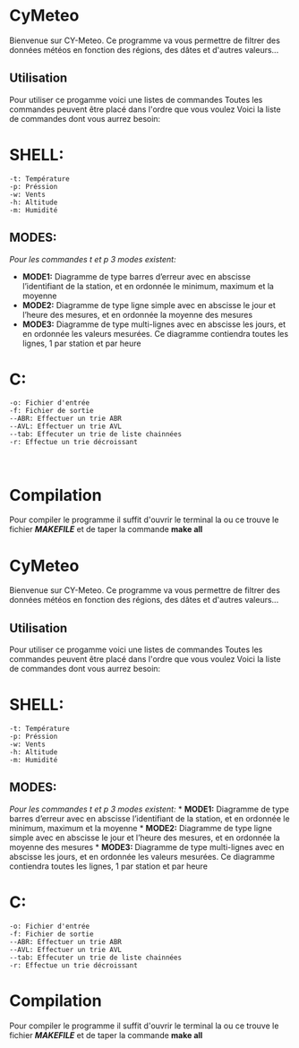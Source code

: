
# CyMeteo

Bienvenue sur CY-Meteo. Ce programme va vous permettre de filtrer des données météos en fonction des régions, des dâtes et d'autres valeurs...

## Utilisation

Pour utiliser ce progamme voici une listes de commandes
Toutes les commandes peuvent être placé dans l'ordre que vous voulez
Voici la liste de commandes dont vous aurrez besoin:

# **SHELL:**
    -t: Température 
    -p: Préssion 
    -w: Vents 
    -h: Altitude 
    -m: Humidité 

## MODES:

*Pour les commandes t et p 3 modes existent:*
+ **MODE1:** Diagramme de type barres d’erreur avec en abscisse l’identifiant de la station, et en ordonnée le minimum, maximum et la moyenne
+ **MODE2:** Diagramme de type ligne simple avec en abscisse le jour et l’heure
des mesures, et en ordonnée la moyenne des mesures
+ **MODE3:** Diagramme de type multi-lignes avec en abscisse les jours, et en
ordonnée les valeurs mesurées. Ce diagramme contiendra toutes les
lignes, 1 par station et par heure


# **C:**

    -o: Fichier d'entrée 
    -f: Fichier de sortie
    --ABR: Effectuer un trie ABR
    --AVL: Effectuer un trie AVL
    --tab: Effecuter un trie de liste chainnées
    -r: Effectue un trie décroissant


**<br>**

# Compilation

Pour compiler le programme il suffit d'ouvrir le terminal la ou ce trouve le fichier ___MAKEFILE___ et de taper la commande **make all**

# CyMeteo

Bienvenue sur CY-Meteo. Ce programme va vous permettre de filtrer des données météos en fonction des régions, des dâtes et d'autres valeurs...

## Utilisation

Pour utiliser ce progamme voici une listes de commandes
Toutes les commandes peuvent être placé dans l'ordre que vous voulez
Voici la liste de commandes dont vous aurrez besoin:

# **SHELL:**

    -t: Température 
    -p: Préssion 
    -w: Vents 
    -h: Altitude 
    -m: Humidité 

## MODES:

*Pour les commandes t et p 3 modes existent:*
    * <strong> MODE1:</strong> Diagramme de type barres d’erreur avec en abscisse l’identifiant de la station, et en ordonnée le minimum, maximum et la moyenne
    * <strong> MODE2:</strong> Diagramme de type ligne simple avec en abscisse le jour et l’heure
    des mesures, et en ordonnée la moyenne des mesures
    * <strong> MODE3: </strong>Diagramme de type multi-lignes avec en abscisse les jours, et en
    ordonnée les valeurs mesurées. Ce diagramme contiendra toutes les
    lignes, 1 par station et par heure 


# **C:**
    -o: Fichier d'entrée 
    -f: Fichier de sortie
    --ABR: Effectuer un trie ABR
    --AVL: Effectuer un trie AVL
    --tab: Effecuter un trie de liste chainnées
    -r: Effectue un trie décroissant


# Compilation

Pour compiler le programme il suffit d'ouvrir le terminal la ou ce trouve le fichier ___MAKEFILE___ et de taper la commande **make all**
